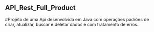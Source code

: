## API_Rest_Full_Product

#Projeto de uma Api desenvolvida em Java com operações padrões de criar, atualizar, buscar e deletar dados e com tratamento de erros.
